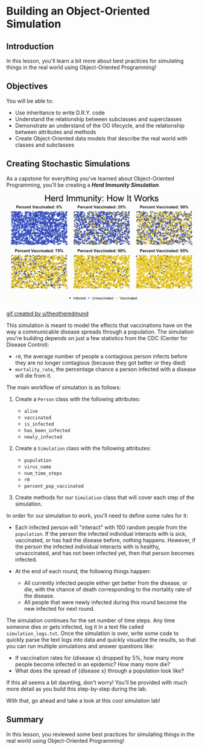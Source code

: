 
# Building an Object-Oriented Simulation

## Introduction

In this lesson, you'll learn a bit more about best practices for simulating things in the real world using Object-Oriented Programming!

## Objectives

You will be able to:

* Use inheritance to write D.R.Y. code 
* Understand the relationship between subclasses and superclasses
* Demonstrate an understand of the OO lifecycle, and the relationship between attributes and methods
* Create Object-Oriented data models that describe the real world with classes and subclasses


## Creating Stochastic Simulations

As a capstone for everything you've learned about Object-Oriented Programming, you'll be creating a **_Herd Immunity Simulation_**.


<img src='images/herd_immunity.gif'>


[gif created by u/theotheredmund](https://www.reddit.com/r/dataisbeautiful/comments/5v72fw/how_herd_immunity_works_oc/)

This simulation is meant to model the effects that vaccinations have on the way a communicable disease spreads through a population. The simulation you're building depends on just a few statistics from the CDC (Center for Disease Control):

* `r0`, the average number of people a contagious person infects before they are no longer contagious (because they got better or they died)
* `mortality_rate`, the percentage chance a person infected with a disease will die from it.

The main workflow of simulation is as follows:

1. Create a `Person` class with the following attributes:
    * `alive`
    * `vaccinated`
    * `is_infected`
    * `has_been_infected`
    * `newly_infected`
    
1. Create a `Simulation` class with the following attributes:
    * `population`
    * `virus_name`
    * `num_time_steps`
    * `r0`
    * `percent_pop_vaccinated`

1. Create methods for our `Simulation` class that will cover each step of the simulation. 

In order for our simulation to work, you'll need to define some rules for it:

* Each infected person will "interact" with 100 random people from the `population`. If the person the infected individual interacts with is sick, vaccinated, or has had the disease before, nothing happens. However, if the person the infected individual interacts with is healthy, unvaccinated, and has not been infected yet, then that person becomes infected. 

* At the end of each round, the following things happen:
    * All currently infected people either get better from the disease, or die, with the chance of death corresponding to the mortality rate of the disease. 
    * All people that were newly infected during this round become the new infected for next round.  
    
The simulation continues for the set number of time steps.  Any time someone dies or gets infected, log it in a text file called `simulation_logs.txt`.  Once the simulation is over, write some code to quickly parse the text logs into data and quickly visualize the results, so that you can run multiple simulations and answer questions like: 

* If vaccination rates for {disease x} dropped by 5%, how many more people become infected in an epidemic? How many more die?
* What does the spread of {disease x} through a population look like?

If this all seems a bit daunting, don't worry! You'll be provided with much more detail as you build this step-by-step during the lab. 

With that, go ahead and take a look at this cool simulation lab!

## Summary

In this lesson, you reviewed some best practices for simulating things in the real world using Object-Oriented Programming!


```python

```

